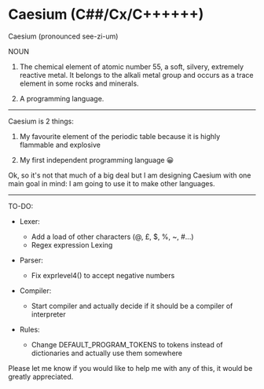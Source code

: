 Caesium (C##/Cx/C++++++)
=======

Caesium (pronounced see-zi-um)

NOUN

1. The chemical element of atomic number 55, a soft, silvery, extremely reactive metal. It belongs to the alkali metal group and occurs as a trace element in some rocks and minerals.

2. A programming language.
------

Caesium is 2 things:

1. My favourite element of the periodic table because it is highly flammable and explosive

2. My first independent programming language 😀

Ok, so it's not that much of a big deal but I am designing Caesium with one main goal in mind: I am going to use it to make other languages.

-----

TO-DO:
* Lexer:
    * Add a load of other characters (@, £, $, %, ~, #...)
    * Regex expression Lexing

* Parser:
    * Fix exprlevel4() to accept negative numbers

* Compiler:
    * Start compiler and actually decide if it should be a compiler of interpreter

* Rules:
    * Change DEFAULT_PROGRAM_TOKENS to tokens instead of dictionaries and actually use them somewhere

Please let me know if you would like to help me with any of this, it would be greatly appreciated.